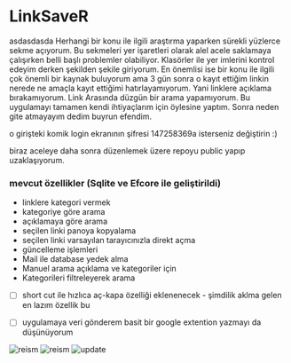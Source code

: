 # LinkSaveR
asdasdasda
Herhangi bir konu ile ilgili araştırma yaparken sürekli yüzlerce sekme açıyorum. Bu sekmeleri yer işaretleri olarak alel acele saklamaya çalışırken belli başlı problemler olabiliyor. Klasörler ile yer imlerini kontrol edeyim derken şekilden şekile giriyorum. En önemlisi ise bir konu ile ilgili çok önemli bir kaynak buluyorum ama 3 gün sonra o kayıt ettiğim linkin nerede ne amaçla kayıt ettiğimi hatırlayamıyorum. Yani linklere açıklama bırakamıyorum. Link Arasında düzgün bir arama yapamıyorum. Bu uygulamayı tamamen kendi ihtiyaçlarım için öylesine yaptım. Sonra neden gite atmayayım dedim buyrun efendim.

o girişteki komik login ekranının şifresi 147258369a isterseniz değiştirin :) 

biraz aceleye daha sonra düzenlemek üzere repoyu public yapıp uzaklaşıyorum.

### mevcut özellikler (Sqlite ve Efcore ile geliştirildi)
* linklere kategori vermek
* kategoriye göre arama
* açıklamaya göre arama
* seçilen linki panoya kopyalama
* seçilen linki varsayılan tarayıcınızla direkt açma
* güncelleme işlemleri
* Mail ile database yedek alma
* Manuel arama açıklama ve kategoriler için
* Kategorileri filtreleyerek arama

- [ ] short cut ile hızlıca aç-kapa özelliği eklenenecek - şimdilik aklma gelen en lazım özellik bu 
- [ ] uygulamaya veri gönderem basit bir google extention yazmayı da düşünüyorum


![reism](https://github.com/hasanbaysal/LinkSaveR/blob/master/LinkSaveR/img/main1.png)
![reism](https://github.com/hasanbaysal/LinkSaveR/blob/master/LinkSaveR/img/gif2.gif)
![update](https://github.com/hasanbaysal/LinkSaveR/blob/master/LinkSaveR/img/update1.png)
